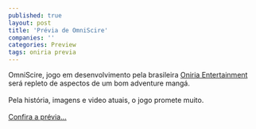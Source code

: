 ```yaml
---
published: true
layout: post
title: 'Prévia de OmniScire'
companies: ''
categories: Preview
tags: oniria previa
---
```

OmniScire, jogo em desenvolvimento pela brasileira <a href="{{ site.baseurl }}/index.php?p=cl&amp;t=19&amp;idd=19">Oniria Entertainment</a>
  ser&aacute; repleto de aspectos de um bom adventure mang&aacute;.<br /><br />Pela hist&oacute;ria, imagens e video atuais, o jogo promete muito.<br /><br /><a href="{{ site.baseurl }}/index.php?p=c&amp;id=474">Confira a pr&eacute;via...</a>

